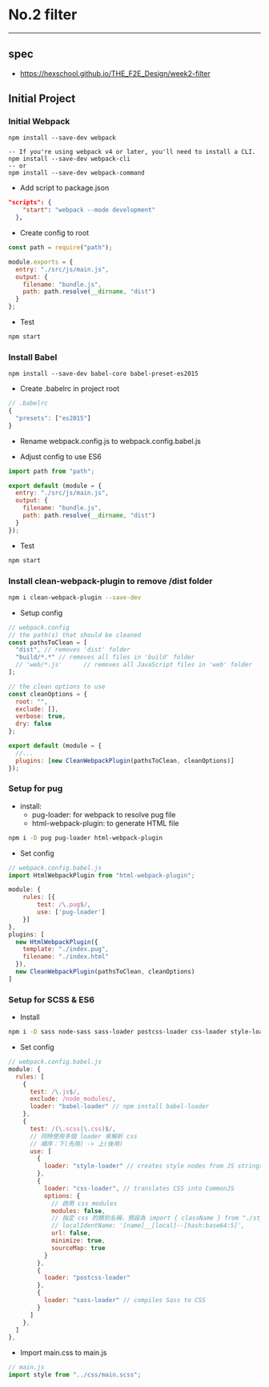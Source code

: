 # No.2 filter

---

## spec

- https://hexschool.github.io/THE_F2E_Design/week2-filter

## Initial Project

### Initial Webpack

```shell
npm install --save-dev webpack

-- If you're using webpack v4 or later, you'll need to install a CLI.
npm install --save-dev webpack-cli
-- or
npm install --save-dev webpack-command
```

- Add script to package.json

```json
"scripts": {
    "start": "webpack --mode development"
  },
```

- Create config to root

```js
const path = require("path");

module.exports = {
  entry: "./src/js/main.js",
  output: {
    filename: "bundle.js",
    path: path.resolve(__dirname, "dist")
  }
};
```

- Test

```sh
npm start
```

### Install Babel

```shell
npm install --save-dev babel-core babel-preset-es2015
```

- Create .babelrc in project root

```js
// .babelrc
{
  "presets": ["es2015"]
}
```

- Rename webpack.config.js to webpack.config.babel.js

- Adjust config to use ES6

```js
import path from "path";

export default (module = {
  entry: "./src/js/main.js",
  output: {
    filename: "bundle.js",
    path: path.resolve(__dirname, "dist")
  }
});
```

- Test

```sh
npm start
```

### Install clean-webpack-plugin to remove /dist folder

```sh
npm i clean-webpack-plugin --save-dev
```

- Setup config

```js
// webpack.config
// the path(s) that should be cleaned
const pathsToClean = [
  "dist", // removes 'dist' folder
  "build/*.*" // removes all files in 'build' folder
  // 'web/*.js'      // removes all JavaScript files in 'web' folder
];

// the clean options to use
const cleanOptions = {
  root: "",
  exclude: [],
  verbose: true,
  dry: false
};

export default (module = {
  //...
  plugins: [new CleanWebpackPlugin(pathsToClean, cleanOptions)]
});
```

### Setup for pug

- install:
  - pug-loader: for webpack to resolve pug file
  - html-webpack-plugin: to generate HTML file

```sh
npm i -D pug pug-loader html-webpack-plugin
```

- Set config

```js
// webpack.config.babel.js
import HtmlWebpackPlugin from "html-webpack-plugin";

module: {
    rules: [{
        test: /\.pug$/,
        use: ['pug-loader']
    }]
},
plugins: [
  new HtmlWebpackPlugin({
    template: "./index.pug",
    filename: "./index.html"
  }),
  new CleanWebpackPlugin(pathsToClean, cleanOptions)
]
```

### Setup for SCSS & ES6

- Install

```sh
npm i -D sass node-sass sass-loader postcss-loader css-loader style-loader babel-loader
```

- Set config

```js
// webpack.config.babel.js
module: {
  rules: [
    {
      test: /\.js$/,
      exclude: /node_modules/,
      loader: "babel-loader" // npm install babel-loader
    },
    {
      test: /(\.scss|\.css)$/,
      // 同時使用多個 loader 來解析 css
      // 順序：下(先用) -> 上(後用)
      use: [
        {
          loader: "style-loader" // creates style nodes from JS strings
        },
        {
          loader: "css-loader", // translates CSS into CommonJS
          options: {
            // 啟用 css modules
            modules: false,
            // 指定 css 的類別名稱，預設為 import { className } from "./style.css" 的 className
            // localIdentName: '[name]__[local]--[hash:base64:5]',
            url: false,
            minimize: true,
            sourceMap: true
          }
        },
        {
          loader: "postcss-loader"
        },
        {
          loader: "sass-loader" // compiles Sass to CSS
        }
      ]
    },
  ]
},
```

- Import main.css to main.js

```js
// main.js
import style from "../css/main.scss";
```
